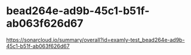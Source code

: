 # bead264e-ad9b-45c1-b51f-ab063f626d67
https://sonarcloud.io/summary/overall?id=examly-test_bead264e-ad9b-45c1-b51f-ab063f626d67
